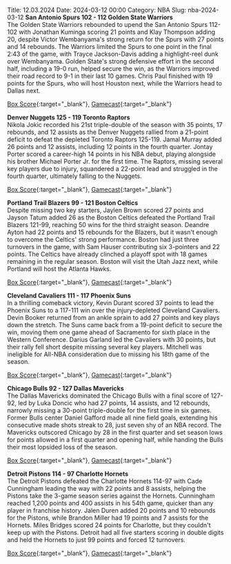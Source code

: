 Title: 12.03.2024
Date: 2024-03-12 00:00
Category: NBA 
Slug: nba-2024-03-12 
**San Antonio Spurs 102 - 112 Golden State Warriors**  
The Golden State Warriors rebounded to upend the San Antonio Spurs 112-102 with Jonathan Kuminga scoring 21 points and Klay Thompson adding 20, despite Victor Wembanyama's strong return for the Spurs with 27 points and 14 rebounds. The Warriors limited the Spurs to one point in the final 2:43 of the game, with Trayce Jackson-Davis adding a highlight-reel dunk over Wembanyama. Golden State's strong defensive effort in the second half, including a 19-0 run, helped secure the win, as the Warriors improved their road record to 9-1 in their last 10 games. Chris Paul finished with 19 points for the Spurs, who will host Houston next, while the Warriors head to Dallas next. 

[Box Score](https://www.nba.com/game/gsw-vs-sas-0022300936/box-score){:target="_blank"}, [Gamecast](https://www.nba.com/game/gsw-vs-sas-0022300936){:target="_blank"}<br>

**Denver Nuggets 125 - 119 Toronto Raptors**  
Nikola Jokic recorded his 21st triple-double of the season with 35 points, 17 rebounds, and 12 assists as the Denver Nuggets rallied from a 21-point deficit to defeat the depleted Toronto Raptors 125-119. Jamal Murray added 26 points and 12 assists, including 12 points in the fourth quarter. Jontay Porter scored a career-high 14 points in his NBA debut, playing alongside his brother Michael Porter Jr. for the first time. The Raptors, missing several key players due to injury, squandered a 22-point lead and struggled in the fourth quarter, ultimately falling to the Nuggets. 

[Box Score](https://www.nba.com/game/tor-vs-den-0022300937/box-score){:target="_blank"}, [Gamecast](https://www.nba.com/game/tor-vs-den-0022300937){:target="_blank"}<br>

**Portland Trail Blazers 99 - 121 Boston Celtics**  
Despite missing two key starters, Jaylen Brown scored 27 points and Jayson Tatum added 26 as the Boston Celtics defeated the Portland Trail Blazers 121-99, reaching 50 wins for the third straight season. Deandre Ayton had 22 points and 15 rebounds for the Blazers, but it wasn't enough to overcome the Celtics' strong performance. Boston had just three turnovers in the game, with Sam Hauser contributing six 3-pointers and 22 points. The Celtics have already clinched a playoff spot with 18 games remaining in the regular season. Boston will visit the Utah Jazz next, while Portland will host the Atlanta Hawks. 

[Box Score](https://www.nba.com/game/bos-vs-por-0022300938/box-score){:target="_blank"}, [Gamecast](https://www.nba.com/game/bos-vs-por-0022300938){:target="_blank"}<br>

**Cleveland Cavaliers 111 - 117 Phoenix Suns**  
In a thrilling comeback victory, Kevin Durant scored 37 points to lead the Phoenix Suns to a 117-111 win over the injury-depleted Cleveland Cavaliers. Devin Booker returned from an ankle sprain to add 27 points and key plays down the stretch. The Suns came back from a 19-point deficit to secure the win, moving them one game ahead of Sacramento for sixth place in the Western Conference. Darius Garland led the Cavaliers with 30 points, but their rally fell short despite missing several key players. Mitchell was ineligible for All-NBA consideration due to missing his 18th game of the season. 

[Box Score](https://www.nba.com/game/phx-vs-cle-0022300934/box-score){:target="_blank"}, [Gamecast](https://www.nba.com/game/phx-vs-cle-0022300934){:target="_blank"}<br>

**Chicago Bulls 92 - 127 Dallas Mavericks**  
The Dallas Mavericks dominated the Chicago Bulls with a final score of 127-92, led by Luka Doncic who had 27 points, 14 assists, and 12 rebounds, narrowly missing a 30-point triple-double for the first time in six games. Former Bulls center Daniel Gafford made all nine field goals, extending his consecutive made shots streak to 28, just seven shy of an NBA record. The Mavericks outscored Chicago by 28 in the first quarter and set season lows for points allowed in a first quarter and opening half, while handing the Bulls their most lopsided loss of the season. 

[Box Score](https://www.nba.com/game/dal-vs-chi-0022300935/box-score){:target="_blank"}, [Gamecast](https://www.nba.com/game/dal-vs-chi-0022300935){:target="_blank"}<br>

**Detroit Pistons 114 - 97 Charlotte Hornets**  
The Detroit Pistons defeated the Charlotte Hornets 114-97 with Cade Cunningham leading the way with 22 points and 8 assists, helping the Pistons take the 3-game season series against the Hornets. Cunningham reached 1,200 points and 400 assists in his 54th game, quicker than any player in franchise history. Jalen Duren added 20 points and 10 rebounds for the Pistons, while Brandon Miller had 19 points and 7 assists for the Hornets. Miles Bridges scored 24 points for Charlotte, but they couldn't keep up with the Pistons. Detroit had all five starters scoring in double digits and held the Hornets to just 99 points and forced 12 turnovers. 

[Box Score](https://www.nba.com/game/cha-vs-det-0022300933/box-score){:target="_blank"}, [Gamecast](https://www.nba.com/game/cha-vs-det-0022300933){:target="_blank"}<br>

